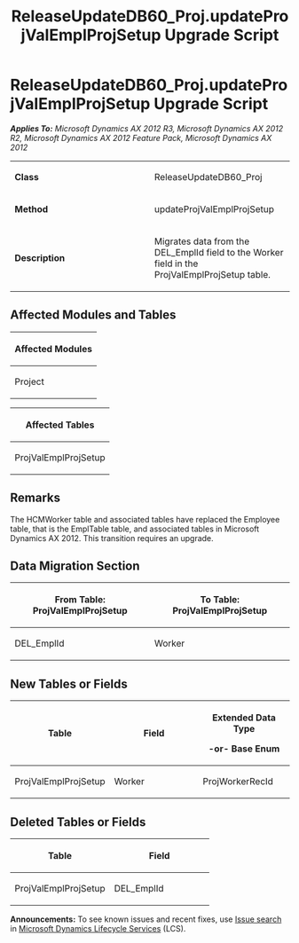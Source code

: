 ﻿---
title: ReleaseUpdateDB60_Proj.updateProjValEmplProjSetup Upgrade Script
TOCTitle: ReleaseUpdateDB60_Proj.updateProjValEmplProjSetup Upgrade Script
ms:assetid: 53446f82-9a73-8f89-dbbe-68f641c15d3c
ms:mtpsurl: https://msdn.microsoft.com/en-us/library/JJ685579(v=AX.60)
ms:contentKeyID: 49708273
ms.date: 05/18/2015
mtps_version: v=AX.60
---

# ReleaseUpdateDB60\_Proj.updateProjValEmplProjSetup Upgrade Script 


_**Applies To:** Microsoft Dynamics AX 2012 R3, Microsoft Dynamics AX 2012 R2, Microsoft Dynamics AX 2012 Feature Pack, Microsoft Dynamics AX 2012_

<table>
<colgroup>
<col style="width: 50%" />
<col style="width: 50%" />
</colgroup>
<tbody>
<tr class="odd">
<td><p><strong>Class</strong></p></td>
<td><p>ReleaseUpdateDB60_Proj</p></td>
</tr>
<tr class="even">
<td><p><strong>Method</strong></p></td>
<td><p>updateProjValEmplProjSetup</p></td>
</tr>
<tr class="odd">
<td><p><strong>Description</strong></p></td>
<td><p>Migrates data from the DEL_EmplId field to the Worker field in the ProjValEmplProjSetup table.</p></td>
</tr>
</tbody>
</table>


## Affected Modules and Tables

<table>
<colgroup>
<col style="width: 100%" />
</colgroup>
<thead>
<tr class="header">
<th><p>Affected Modules</p></th>
</tr>
</thead>
<tbody>
<tr class="odd">
<td><p>Project</p></td>
</tr>
</tbody>
</table>


<table>
<colgroup>
<col style="width: 100%" />
</colgroup>
<thead>
<tr class="header">
<th><p>Affected Tables</p></th>
</tr>
</thead>
<tbody>
<tr class="odd">
<td><p>ProjValEmplProjSetup</p></td>
</tr>
</tbody>
</table>


## Remarks

The HCMWorker table and associated tables have replaced the Employee table, that is the EmplTable table, and associated tables in Microsoft Dynamics AX 2012. This transition requires an upgrade.

## Data Migration Section

<table>
<colgroup>
<col style="width: 50%" />
<col style="width: 50%" />
</colgroup>
<thead>
<tr class="header">
<th><p>From Table: ProjValEmplProjSetup</p></th>
<th><p>To Table: ProjValEmplProjSetup</p></th>
</tr>
</thead>
<tbody>
<tr class="odd">
<td><p>DEL_EmplId</p></td>
<td><p>Worker</p></td>
</tr>
</tbody>
</table>


## New Tables or Fields

<table>
<colgroup>
<col style="width: 33%" />
<col style="width: 33%" />
<col style="width: 33%" />
</colgroup>
<thead>
<tr class="header">
<th><p>Table</p></th>
<th><p>Field</p></th>
<th><p>Extended Data Type</p>
<p>-or- Base Enum</p></th>
</tr>
</thead>
<tbody>
<tr class="odd">
<td><p>ProjValEmplProjSetup</p></td>
<td><p>Worker</p></td>
<td><p>ProjWorkerRecId</p></td>
</tr>
</tbody>
</table>


## Deleted Tables or Fields

<table>
<colgroup>
<col style="width: 50%" />
<col style="width: 50%" />
</colgroup>
<thead>
<tr class="header">
<th><p>Table</p></th>
<th><p>Field</p></th>
</tr>
</thead>
<tbody>
<tr class="odd">
<td><p>ProjValEmplProjSetup</p></td>
<td><p>DEL_EmplId</p></td>
</tr>
</tbody>
</table>

  
**Announcements:** To see known issues and recent fixes, use [Issue search](http://go.microsoft.com/fwlink/?linkid=389258) in [Microsoft Dynamics Lifecycle Services](http://go.microsoft.com/fwlink/?linkid=306505) (LCS).

